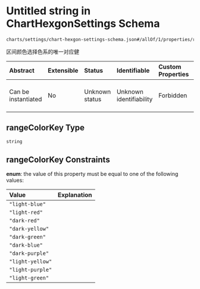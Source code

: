 # Untitled string in ChartHexgonSettings Schema

```txt
charts/settings/chart-hexgon-settings-schema.json#/allOf/1/properties/rangeColorKey
```

区间颜色选择色系的唯一对应健

| Abstract            | Extensible | Status         | Identifiable            | Custom Properties | Additional Properties | Access Restrictions | Defined In                                                                                                             |
| :------------------ | :--------- | :------------- | :---------------------- | :---------------- | :-------------------- | :------------------ | :--------------------------------------------------------------------------------------------------------------------- |
| Can be instantiated | No         | Unknown status | Unknown identifiability | Forbidden         | Allowed               | none                | [chart-hexgon-settings-schema.json\*](../out/charts/settings/chart-hexgon-settings-schema.json "open original schema") |

## rangeColorKey Type

`string`

## rangeColorKey Constraints

**enum**: the value of this property must be equal to one of the following values:

| Value            | Explanation |
| :--------------- | :---------- |
| `"light-blue"`   |             |
| `"light-red"`    |             |
| `"dark-red"`     |             |
| `"dark-yellow"`  |             |
| `"dark-green"`   |             |
| `"dark-blue"`    |             |
| `"dark-purple"`  |             |
| `"light-yellow"` |             |
| `"light-purple"` |             |
| `"light-green"`  |             |
